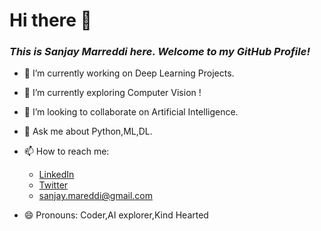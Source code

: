 # Hi there 👋

### *This is Sanjay Marreddi here. Welcome to my GitHub Profile!*

- 🔭 I’m currently working on Deep Learning Projects.
- 🌱 I’m currently exploring Computer Vision !
- 👯 I’m looking to collaborate on Artificial Intelligence.
- 💬 Ask me about Python,ML,DL.
- 📫 How to reach me: 
     - [LinkedIn](https://www.linkedin.com/in/sanjay-marreddi-0970781a0/)
     - [Twitter](https://twitter.com/Sanjay_Marreddi)
     - sanjay.mareddi@gmail.com
   
   
- 😄 Pronouns: Coder,AI explorer,Kind Hearted

